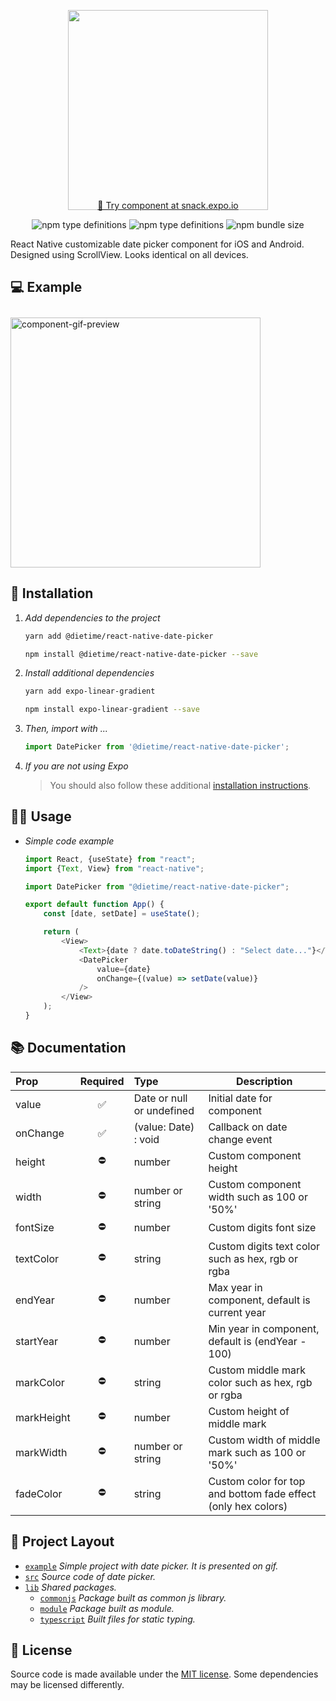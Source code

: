 <p align="center">
  <img src="https://i.ibb.co/HpTJwNX/logo.png" style="margin-bottom: -30px" width="320"/>
</p>

<p align="center">
    <a href="https://snack.expo.io/@checkcompany/063372">🎯 Try component at snack.expo.io</a>
</p>

<p align="center">
    <img src="https://img.shields.io/badge/Runs%20with%20Expo-000.svg?style=flat&logo=EXPO&labelColor=ffffff&logoColor=000" alt="npm type definitions"/>
    <img src="https://img.shields.io/npm/types/@dietime/react-native-date-picker" alt="npm type definitions"/>
    <img src="https://img.shields.io/bundlephobia/min/@dietime/react-native-date-picker" alt="npm bundle size"/>
</p>

React Native customizable date picker component for iOS and Android. Designed using ScrollView. Looks identical on all
devices.

## 💻 Example
<img style="margin-top: 10px" src="https://s8.gifyu.com/images/f6ac35ccb947417533029e8a6396095928822e57.gif" height="400" alt="component-gif-preview"/>

## 💬 Installation

1. *Add dependencies to the project*

    ```bash
    yarn add @dietime/react-native-date-picker
    
    npm install @dietime/react-native-date-picker --save
    ```

2. *Install additional dependencies*

    ```bash
    yarn add expo-linear-gradient
    
    npm install expo-linear-gradient --save
    ```

3. *Then, import with ...*

    ```js
    import DatePicker from '@dietime/react-native-date-picker';
    ```

4. *If you are not using Expo*
   > You should also follow these additional [installation instructions](https://github.com/expo/expo/tree/master/packages/expo-linear-gradient#installation-in-bare-react-native-projects).

## 👩‍💻 Usage

- *Simple code example*
    ```javascript
    import React, {useState} from "react";
    import {Text, View} from "react-native";
    
    import DatePicker from "@dietime/react-native-date-picker";
    
    export default function App() {
        const [date, setDate] = useState();
    
        return (
            <View>
                <Text>{date ? date.toDateString() : "Select date..."}</Text>
                <DatePicker
                    value={date}
                    onChange={(value) => setDate(value)}
                />
            </View>
        );
    }
    ```

## 📚 Documentation

| Prop       | Required | Type                      | Description                                                   |
|:---------- |:--------:|:------------------------- | ------------------------------------------------------------- |
| value      | ✅        | Date or null or undefined | Initial date for component                                    |
| onChange   | ✅        | (value: Date) : void      | Callback on date change event                                 |
| height     | ⛔        | number                    | Custom component height                                       |
| width      | ⛔        | number or string          | Custom component width such as 100 or '50%'                   |
| fontSize   | ⛔        | number                    | Custom digits font size                                       |
| textColor  | ⛔        | string                    | Custom digits text color such as hex, rgb or rgba             |
| endYear    | ⛔        | number                    | Max year in component, default is current year                |
| startYear  | ⛔        | number                    | Min year in component, default is (endYear - 100)             |
| markColor  | ⛔        | string                    | Custom middle mark color such as hex, rgb or rgba             |
| markHeight | ⛔        | number                    | Custom height of middle mark                                  |
| markWidth  | ⛔        | number or string          | Custom width of middle mark such as 100 or '50%'              |
| fadeColor  | ⛔        | string                    | Custom color for top and bottom fade effect (only hex colors) |

## 📂 Project Layout

- [`example`](/example) *Simple project with date picker. It is presented on gif.*
- [`src`](/src) *Source code of date picker.*
- [`lib`](/lib) *Shared packages.*
    - [`commonjs`](/lib/commonjs) *Package built as common js library.*
    - [`module`](/lib/module) *Package built as module.*
    - [`typescript`](/lib/typescript) *Built files for static typing.*

## 📃 License

Source code is made available under the [MIT license](LICENSE.md). Some dependencies may be licensed differently.
